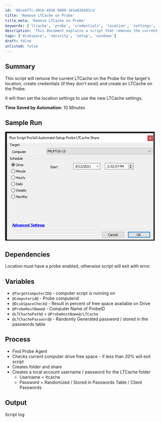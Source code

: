 ```yaml
---
id: '06ceeffc-d91b-4936-9889-101e02b683ca'
title: 'Remove LTCache on Probe'
title_meta: 'Remove LTCache on Probe'
keywords: ['ltcache', 'probe', 'credentials', 'location', 'settings', 'diskspace', 'folder', 'share', 'local', 'account']
description: 'This document explains a script that removes the current LTCache on the Probe for a specific location, creates necessary credentials if they do not exist, and sets up a new LTCache. It also includes details on dependencies, variables used in the script, and the overall process, ensuring efficient management of LTCache settings.'
tags: ['diskspace', 'security', 'setup', 'windows']
draft: false
unlisted: false
---
```

## Summary

This script will remove the current LTCache on the Probe for the target's location, create credentials (if they don't exist) and create an LTCache on the Probe.  

It will then set the location settings to use the new LTCache settings.

**Time Saved by Automation:** 10 Minutes

## Sample Run

![Sample Run](../../../static/img/Setup-Probe-LTCache-Share/image_1.png)

## Dependencies

Location must have a probe enabled, otherwise script will exit with error.

## Variables

- `@TargetComputerID@` - computer script is running on
- `@Computerid@` - Probe computerid
- `@DiskSpaceCheck@` - Result in percent of free space available on Drive
- `@ProbeHostName@` - Computer Name of ProbeID
- `@LTChachePath@` = `@ProbeHostName@/LTCache`
- `@LTChachePassword@` - Randomly Generated password / stored in the passwords table

## Process

- Find Probe Agent
- Checks current computer drive free space - if less than 20% will exit script
- Creates folder and share
- Creates a local account username / password for the LTCache folder
  - Username = ltcache 
  - Password = Randomized / Stored in Passwords Table / Client Passwords

## Output

Script log












